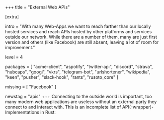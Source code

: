 +++
title = "External Web APIs"

[extra]

intro = "With many Web-Apps we want to reach farther than our locally hosted services and reach APIs hosted by other platforms and services outside our network. While there are a number of them, many are just first version and others (like Facebook) are still absent, leaving a lot of room for improvement."

level = 4

packages = [
 "acme-client",
 "aspotify",
 "twitter-api",
 "discord",
 "strava",
 "hubcaps",
 "googl",
 "vkrs",
 "telegram-bot",
 "urlshortener",
 "wikipedia",
 "keen",
 "pusher",
 "slack-hook",
 "rants",
 "rusoto_core"
]

missing = [
  "Facebook"
]

newstag = "apis"
+++
Connecting to the outside world is important, too many modern web applications are useless without an external party they connect to and interact with. This is an incomplete list of API(-wrapper)-Implementations in Rust:
